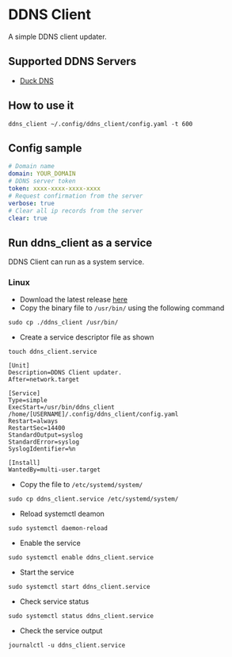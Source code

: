# DDNS Client

A simple DDNS client updater.

## Supported DDNS Servers

- [Duck DNS](https://www.duckdns.org)

## How to use it

```shell
ddns_client ~/.config/ddns_client/config.yaml -t 600
```

## Config sample

```yaml
# Domain name
domain: YOUR_DOMAIN
# DDNS server token
token: xxxx-xxxx-xxxx-xxxx
# Request confirmation from the server
verbose: true
# Clear all ip records from the server
clear: true
```

## Run ddns_client as a service

DDNS Client can run as a system service.

### Linux

- Download the latest release [here](https://github.com/Mouradost/ddns_client/releases)
- Copy the binary file to `/usr/bin/` using the following command

```shell
sudo cp ./ddns_client /usr/bin/

```

- Create a service descriptor file as shown

```shell
touch ddns_client.service

```

```
[Unit]
Description=DDNS Client updater.
After=network.target

[Service]
Type=simple
ExecStart=/usr/bin/ddns_client /home/[USERNAME]/.config/ddns_client/config.yaml
Restart=always
RestartSec=14400
StandardOutput=syslog
StandardError=syslog
SyslogIdentifier=%n

[Install]
WantedBy=multi-user.target
```

- Copy the file to `/etc/systemd/system/`

```shell
sudo cp ddns_client.service /etc/systemd/system/
```

- Reload systemctl deamon

```shell
sudo systemctl daemon-reload
```

- Enable the service

```shell
sudo systemctl enable ddns_client.service

```

- Start the service

```shell
sudo systemctl start ddns_client.service
```

- Check service status

```shell
sudo systemctl status ddns_client.service
```

- Check the service output

```shell
journalctl -u ddns_client.service
```

